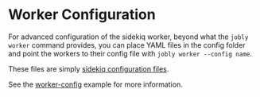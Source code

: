 # Worker Configuration

For advanced configuration of the sidekiq worker, beyond what the `jobly worker` command provides, you can place YAML files in the config folder and point the workers to their config file with `jobly worker --config name`.

These files are simply [sidekiq configuration files](https://github.com/mperham/sidekiq/wiki/Advanced-Options).

See the [worker-config](https://github.com/DannyBen/jobly-docs/tree/3064beae6ab00055841f8b33b7631dcf0694993a/examples/06-worker-config/README.md) example for more information.

